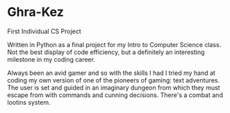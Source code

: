 # Ghra-Kez
First Individual CS Project 

Written in Python as a final project for my Intro to Computer Science class. 
Not the best display of code efficiency, but a definitely an interesting milestone in my coding career.

Always been an avid gamer and so with the skills I had I tried my hand at coding my own version of one of the pioneers of gaming: text adventures. The user is set and guided in an imaginary dungeon from which they must escape from with commands and cunning decisions. There's a combat and lootins system. 
